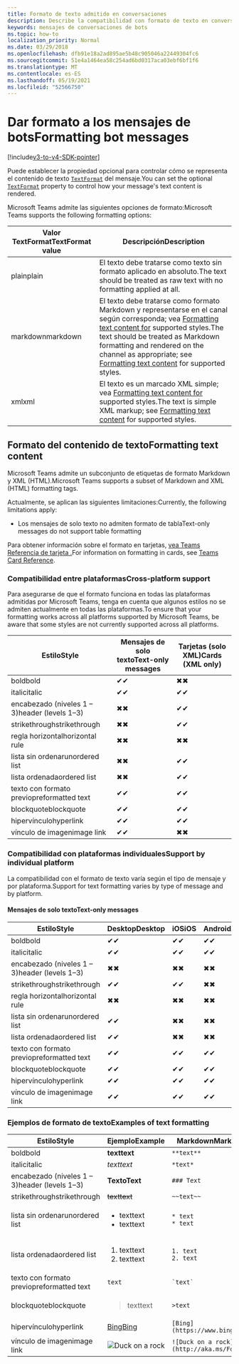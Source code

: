 ```yaml
---
title: Formato de texto admitido en conversaciones
description: Describe la compatibilidad con formato de texto en conversaciones de bots
keywords: mensajes de conversaciones de bots
ms.topic: how-to
localization_priority: Normal
ms.date: 03/29/2018
ms.openlocfilehash: dfb91e18a2ad895ae5b48c905046a22449304fc6
ms.sourcegitcommit: 51e4a1464ea58c254ad6bd0317aca03ebf6bf1f6
ms.translationtype: MT
ms.contentlocale: es-ES
ms.lasthandoff: 05/19/2021
ms.locfileid: "52566750"
---
```

# <a name="formatting-bot-messages"></a><span data-ttu-id="bfb24-104">Dar formato a los mensajes de bots</span><span class="sxs-lookup"><span data-stu-id="bfb24-104">Formatting bot messages</span></span>

[!include[v3-to-v4-SDK-pointer](~/includes/v3-to-v4-pointer-bots.md)]

<span data-ttu-id="bfb24-105">Puede establecer la propiedad opcional para controlar cómo se representa el contenido de texto [`TextFormat`](/bot-framework/dotnet/bot-builder-dotnet-create-messages#customizing-a-message) del mensaje.</span><span class="sxs-lookup"><span data-stu-id="bfb24-105">You can set the optional [`TextFormat`](/bot-framework/dotnet/bot-builder-dotnet-create-messages#customizing-a-message) property to control how your message's text content is rendered.</span></span>

<span data-ttu-id="bfb24-106">Microsoft Teams admite las siguientes opciones de formato:</span><span class="sxs-lookup"><span data-stu-id="bfb24-106">Microsoft Teams supports the following formatting options:</span></span>

| <span data-ttu-id="bfb24-107">Valor TextFormat</span><span class="sxs-lookup"><span data-stu-id="bfb24-107">TextFormat value</span></span> | <span data-ttu-id="bfb24-108">Descripción</span><span class="sxs-lookup"><span data-stu-id="bfb24-108">Description</span></span> |
| --- | --- |
| <span data-ttu-id="bfb24-109">plain</span><span class="sxs-lookup"><span data-stu-id="bfb24-109">plain</span></span> | <span data-ttu-id="bfb24-110">El texto debe tratarse como texto sin formato aplicado en absoluto.</span><span class="sxs-lookup"><span data-stu-id="bfb24-110">The text should be treated as raw text with no formatting applied at all.</span></span> |
| <span data-ttu-id="bfb24-111">markdown</span><span class="sxs-lookup"><span data-stu-id="bfb24-111">markdown</span></span> | <span data-ttu-id="bfb24-112">El texto debe tratarse como formato Markdown y representarse en el canal según corresponda; vea [Formatting text content for](#formatting-text-content) supported styles.</span><span class="sxs-lookup"><span data-stu-id="bfb24-112">The text should be treated as Markdown formatting and rendered on the channel as appropriate; see [Formatting text content](#formatting-text-content) for supported styles.</span></span> |
| <span data-ttu-id="bfb24-113">xml</span><span class="sxs-lookup"><span data-stu-id="bfb24-113">xml</span></span> | <span data-ttu-id="bfb24-114">El texto es un marcado XML simple; vea [Formatting text content for](#formatting-text-content) supported styles.</span><span class="sxs-lookup"><span data-stu-id="bfb24-114">The text is simple XML markup; see [Formatting text content](#formatting-text-content) for supported styles.</span></span> |

## <a name="formatting-text-content"></a><span data-ttu-id="bfb24-115">Formato del contenido de texto</span><span class="sxs-lookup"><span data-stu-id="bfb24-115">Formatting text content</span></span>

<span data-ttu-id="bfb24-116">Microsoft Teams admite un subconjunto de etiquetas de formato Markdown y XML (HTML).</span><span class="sxs-lookup"><span data-stu-id="bfb24-116">Microsoft Teams supports a subset of Markdown and XML (HTML) formatting tags.</span></span>

<span data-ttu-id="bfb24-117">Actualmente, se aplican las siguientes limitaciones:</span><span class="sxs-lookup"><span data-stu-id="bfb24-117">Currently, the following limitations apply:</span></span>

* <span data-ttu-id="bfb24-118">Los mensajes de solo texto no admiten formato de tabla</span><span class="sxs-lookup"><span data-stu-id="bfb24-118">Text-only messages do not support table formatting</span></span>

<span data-ttu-id="bfb24-119">Para obtener información sobre el formato en tarjetas, [vea Teams Referencia de tarjeta .](~/task-modules-and-cards/cards/cards-reference.md)</span><span class="sxs-lookup"><span data-stu-id="bfb24-119">For information on formatting in cards, see [Teams Card Reference](~/task-modules-and-cards/cards/cards-reference.md).</span></span>

### <a name="cross-platform-support"></a><span data-ttu-id="bfb24-120">Compatibilidad entre plataformas</span><span class="sxs-lookup"><span data-stu-id="bfb24-120">Cross-platform support</span></span>

<span data-ttu-id="bfb24-121">Para asegurarse de que el formato funciona en todas las plataformas admitidas por Microsoft Teams, tenga en cuenta que algunos estilos no se admiten actualmente en todas las plataformas.</span><span class="sxs-lookup"><span data-stu-id="bfb24-121">To ensure that your formatting works across all platforms supported by Microsoft Teams, be aware that some styles are not currently supported across all platforms.</span></span>

| <span data-ttu-id="bfb24-122">Estilo</span><span class="sxs-lookup"><span data-stu-id="bfb24-122">Style</span></span>                     | <span data-ttu-id="bfb24-123">Mensajes de solo texto</span><span class="sxs-lookup"><span data-stu-id="bfb24-123">Text-only messages</span></span> | <span data-ttu-id="bfb24-124">Tarjetas (solo XML)</span><span class="sxs-lookup"><span data-stu-id="bfb24-124">Cards (XML only)</span></span> |
|---------------------------|--------------------|------------------|
| <span data-ttu-id="bfb24-125">bold</span><span class="sxs-lookup"><span data-stu-id="bfb24-125">bold</span></span>                      | <span data-ttu-id="bfb24-126">✔</span><span class="sxs-lookup"><span data-stu-id="bfb24-126">✔</span></span>                  | <span data-ttu-id="bfb24-127">✖</span><span class="sxs-lookup"><span data-stu-id="bfb24-127">✖</span></span>                |
| <span data-ttu-id="bfb24-128">italic</span><span class="sxs-lookup"><span data-stu-id="bfb24-128">italic</span></span>                    | <span data-ttu-id="bfb24-129">✔</span><span class="sxs-lookup"><span data-stu-id="bfb24-129">✔</span></span>                  | <span data-ttu-id="bfb24-130">✔</span><span class="sxs-lookup"><span data-stu-id="bfb24-130">✔</span></span>                |
| <span data-ttu-id="bfb24-131">encabezado (niveles 1 &ndash; 3)</span><span class="sxs-lookup"><span data-stu-id="bfb24-131">header (levels 1&ndash;3)</span></span> | <span data-ttu-id="bfb24-132">✖</span><span class="sxs-lookup"><span data-stu-id="bfb24-132">✖</span></span>                  | <span data-ttu-id="bfb24-133">✔</span><span class="sxs-lookup"><span data-stu-id="bfb24-133">✔</span></span>                |
| <span data-ttu-id="bfb24-134">strikethrough</span><span class="sxs-lookup"><span data-stu-id="bfb24-134">strikethrough</span></span>             | <span data-ttu-id="bfb24-135">✖</span><span class="sxs-lookup"><span data-stu-id="bfb24-135">✖</span></span>                  | <span data-ttu-id="bfb24-136">✔</span><span class="sxs-lookup"><span data-stu-id="bfb24-136">✔</span></span>                |
| <span data-ttu-id="bfb24-137">regla horizontal</span><span class="sxs-lookup"><span data-stu-id="bfb24-137">horizontal rule</span></span>           | <span data-ttu-id="bfb24-138">✖</span><span class="sxs-lookup"><span data-stu-id="bfb24-138">✖</span></span>                  | <span data-ttu-id="bfb24-139">✖</span><span class="sxs-lookup"><span data-stu-id="bfb24-139">✖</span></span>                |
| <span data-ttu-id="bfb24-140">lista sin ordenar</span><span class="sxs-lookup"><span data-stu-id="bfb24-140">unordered list</span></span>            | <span data-ttu-id="bfb24-141">✖</span><span class="sxs-lookup"><span data-stu-id="bfb24-141">✖</span></span>                  | <span data-ttu-id="bfb24-142">✔</span><span class="sxs-lookup"><span data-stu-id="bfb24-142">✔</span></span>                |
| <span data-ttu-id="bfb24-143">lista ordenada</span><span class="sxs-lookup"><span data-stu-id="bfb24-143">ordered list</span></span>              | <span data-ttu-id="bfb24-144">✖</span><span class="sxs-lookup"><span data-stu-id="bfb24-144">✖</span></span>                  | <span data-ttu-id="bfb24-145">✔</span><span class="sxs-lookup"><span data-stu-id="bfb24-145">✔</span></span>                |
| <span data-ttu-id="bfb24-146">texto con formato previo</span><span class="sxs-lookup"><span data-stu-id="bfb24-146">preformatted text</span></span>         | <span data-ttu-id="bfb24-147">✔</span><span class="sxs-lookup"><span data-stu-id="bfb24-147">✔</span></span>                  | <span data-ttu-id="bfb24-148">✔</span><span class="sxs-lookup"><span data-stu-id="bfb24-148">✔</span></span>                |
| <span data-ttu-id="bfb24-149">blockquote</span><span class="sxs-lookup"><span data-stu-id="bfb24-149">blockquote</span></span>                | <span data-ttu-id="bfb24-150">✔</span><span class="sxs-lookup"><span data-stu-id="bfb24-150">✔</span></span>                  | <span data-ttu-id="bfb24-151">✔</span><span class="sxs-lookup"><span data-stu-id="bfb24-151">✔</span></span>                |
| <span data-ttu-id="bfb24-152">hipervínculo</span><span class="sxs-lookup"><span data-stu-id="bfb24-152">hyperlink</span></span>                 | <span data-ttu-id="bfb24-153">✔</span><span class="sxs-lookup"><span data-stu-id="bfb24-153">✔</span></span>                  | <span data-ttu-id="bfb24-154">✔</span><span class="sxs-lookup"><span data-stu-id="bfb24-154">✔</span></span>                |
| <span data-ttu-id="bfb24-155">vínculo de imagen</span><span class="sxs-lookup"><span data-stu-id="bfb24-155">image link</span></span>                | <span data-ttu-id="bfb24-156">✔</span><span class="sxs-lookup"><span data-stu-id="bfb24-156">✔</span></span>                  | <span data-ttu-id="bfb24-157">✖</span><span class="sxs-lookup"><span data-stu-id="bfb24-157">✖</span></span>                |

### <a name="support-by-individual-platform"></a><span data-ttu-id="bfb24-158">Compatibilidad con plataformas individuales</span><span class="sxs-lookup"><span data-stu-id="bfb24-158">Support by individual platform</span></span>

<span data-ttu-id="bfb24-159">La compatibilidad con el formato de texto varía según el tipo de mensaje y por plataforma.</span><span class="sxs-lookup"><span data-stu-id="bfb24-159">Support for text formatting varies by type of message and by platform.</span></span>

#### <a name="text-only-messages"></a><span data-ttu-id="bfb24-160">Mensajes de solo texto</span><span class="sxs-lookup"><span data-stu-id="bfb24-160">Text-only messages</span></span>

| <span data-ttu-id="bfb24-161">Estilo</span><span class="sxs-lookup"><span data-stu-id="bfb24-161">Style</span></span>                     | <span data-ttu-id="bfb24-162">Desktop</span><span class="sxs-lookup"><span data-stu-id="bfb24-162">Desktop</span></span> | <span data-ttu-id="bfb24-163">iOS</span><span class="sxs-lookup"><span data-stu-id="bfb24-163">iOS</span></span> | <span data-ttu-id="bfb24-164">Android</span><span class="sxs-lookup"><span data-stu-id="bfb24-164">Android</span></span> |
|---------------------------|---------|-----|---------|
| <span data-ttu-id="bfb24-165">bold</span><span class="sxs-lookup"><span data-stu-id="bfb24-165">bold</span></span>                      | <span data-ttu-id="bfb24-166">✔</span><span class="sxs-lookup"><span data-stu-id="bfb24-166">✔</span></span>       | <span data-ttu-id="bfb24-167">✔</span><span class="sxs-lookup"><span data-stu-id="bfb24-167">✔</span></span>   | <span data-ttu-id="bfb24-168">✔</span><span class="sxs-lookup"><span data-stu-id="bfb24-168">✔</span></span>       |
| <span data-ttu-id="bfb24-169">italic</span><span class="sxs-lookup"><span data-stu-id="bfb24-169">italic</span></span>                    | <span data-ttu-id="bfb24-170">✔</span><span class="sxs-lookup"><span data-stu-id="bfb24-170">✔</span></span>       | <span data-ttu-id="bfb24-171">✔</span><span class="sxs-lookup"><span data-stu-id="bfb24-171">✔</span></span>   | <span data-ttu-id="bfb24-172">✔</span><span class="sxs-lookup"><span data-stu-id="bfb24-172">✔</span></span>       |
| <span data-ttu-id="bfb24-173">encabezado (niveles 1 &ndash; 3)</span><span class="sxs-lookup"><span data-stu-id="bfb24-173">header (levels 1&ndash;3)</span></span> | <span data-ttu-id="bfb24-174">✖</span><span class="sxs-lookup"><span data-stu-id="bfb24-174">✖</span></span>       | <span data-ttu-id="bfb24-175">✖</span><span class="sxs-lookup"><span data-stu-id="bfb24-175">✖</span></span>   | <span data-ttu-id="bfb24-176">✖</span><span class="sxs-lookup"><span data-stu-id="bfb24-176">✖</span></span>       |
| <span data-ttu-id="bfb24-177">strikethrough</span><span class="sxs-lookup"><span data-stu-id="bfb24-177">strikethrough</span></span>             | <span data-ttu-id="bfb24-178">✔</span><span class="sxs-lookup"><span data-stu-id="bfb24-178">✔</span></span>       | <span data-ttu-id="bfb24-179">✔</span><span class="sxs-lookup"><span data-stu-id="bfb24-179">✔</span></span>   | <span data-ttu-id="bfb24-180">✖</span><span class="sxs-lookup"><span data-stu-id="bfb24-180">✖</span></span>       |
| <span data-ttu-id="bfb24-181">regla horizontal</span><span class="sxs-lookup"><span data-stu-id="bfb24-181">horizontal rule</span></span>           | <span data-ttu-id="bfb24-182">✖</span><span class="sxs-lookup"><span data-stu-id="bfb24-182">✖</span></span>       | <span data-ttu-id="bfb24-183">✖</span><span class="sxs-lookup"><span data-stu-id="bfb24-183">✖</span></span>   | <span data-ttu-id="bfb24-184">✖</span><span class="sxs-lookup"><span data-stu-id="bfb24-184">✖</span></span>       |
| <span data-ttu-id="bfb24-185">lista sin ordenar</span><span class="sxs-lookup"><span data-stu-id="bfb24-185">unordered list</span></span>            | <span data-ttu-id="bfb24-186">✔</span><span class="sxs-lookup"><span data-stu-id="bfb24-186">✔</span></span>       | <span data-ttu-id="bfb24-187">✖</span><span class="sxs-lookup"><span data-stu-id="bfb24-187">✖</span></span>   | <span data-ttu-id="bfb24-188">✖</span><span class="sxs-lookup"><span data-stu-id="bfb24-188">✖</span></span>       |
| <span data-ttu-id="bfb24-189">lista ordenada</span><span class="sxs-lookup"><span data-stu-id="bfb24-189">ordered list</span></span>              | <span data-ttu-id="bfb24-190">✔</span><span class="sxs-lookup"><span data-stu-id="bfb24-190">✔</span></span>       | <span data-ttu-id="bfb24-191">✖</span><span class="sxs-lookup"><span data-stu-id="bfb24-191">✖</span></span>   | <span data-ttu-id="bfb24-192">✖</span><span class="sxs-lookup"><span data-stu-id="bfb24-192">✖</span></span>       |
| <span data-ttu-id="bfb24-193">texto con formato previo</span><span class="sxs-lookup"><span data-stu-id="bfb24-193">preformatted text</span></span>         | <span data-ttu-id="bfb24-194">✔</span><span class="sxs-lookup"><span data-stu-id="bfb24-194">✔</span></span>       | <span data-ttu-id="bfb24-195">✔</span><span class="sxs-lookup"><span data-stu-id="bfb24-195">✔</span></span>   | <span data-ttu-id="bfb24-196">✔</span><span class="sxs-lookup"><span data-stu-id="bfb24-196">✔</span></span>       |
| <span data-ttu-id="bfb24-197">blockquote</span><span class="sxs-lookup"><span data-stu-id="bfb24-197">blockquote</span></span>                | <span data-ttu-id="bfb24-198">✔</span><span class="sxs-lookup"><span data-stu-id="bfb24-198">✔</span></span>       | <span data-ttu-id="bfb24-199">✔</span><span class="sxs-lookup"><span data-stu-id="bfb24-199">✔</span></span>   | <span data-ttu-id="bfb24-200">✔</span><span class="sxs-lookup"><span data-stu-id="bfb24-200">✔</span></span>       |
| <span data-ttu-id="bfb24-201">hipervínculo</span><span class="sxs-lookup"><span data-stu-id="bfb24-201">hyperlink</span></span>                 | <span data-ttu-id="bfb24-202">✔</span><span class="sxs-lookup"><span data-stu-id="bfb24-202">✔</span></span>       | <span data-ttu-id="bfb24-203">✔</span><span class="sxs-lookup"><span data-stu-id="bfb24-203">✔</span></span>   | <span data-ttu-id="bfb24-204">✔</span><span class="sxs-lookup"><span data-stu-id="bfb24-204">✔</span></span>       |
| <span data-ttu-id="bfb24-205">vínculo de imagen</span><span class="sxs-lookup"><span data-stu-id="bfb24-205">image link</span></span>                | <span data-ttu-id="bfb24-206">✔</span><span class="sxs-lookup"><span data-stu-id="bfb24-206">✔</span></span>       | <span data-ttu-id="bfb24-207">✔</span><span class="sxs-lookup"><span data-stu-id="bfb24-207">✔</span></span>   | <span data-ttu-id="bfb24-208">✔</span><span class="sxs-lookup"><span data-stu-id="bfb24-208">✔</span></span>       |

### <a name="examples-of-text-formatting"></a><span data-ttu-id="bfb24-209">Ejemplos de formato de texto</span><span class="sxs-lookup"><span data-stu-id="bfb24-209">Examples of text formatting</span></span>

| <span data-ttu-id="bfb24-210">Estilo</span><span class="sxs-lookup"><span data-stu-id="bfb24-210">Style</span></span> | <span data-ttu-id="bfb24-211">Ejemplo</span><span class="sxs-lookup"><span data-stu-id="bfb24-211">Example</span></span> | <span data-ttu-id="bfb24-212">Markdown</span><span class="sxs-lookup"><span data-stu-id="bfb24-212">Markdown</span></span> | <span data-ttu-id="bfb24-213">XML (HTML)</span><span class="sxs-lookup"><span data-stu-id="bfb24-213">XML (HTML)</span></span> |
| --- | --- | --- | --- |
| <span data-ttu-id="bfb24-214">bold</span><span class="sxs-lookup"><span data-stu-id="bfb24-214">bold</span></span> | <span data-ttu-id="bfb24-215">**text**</span><span class="sxs-lookup"><span data-stu-id="bfb24-215">**text**</span></span> | `**text**` | `<strong>text</strong>` |
| <span data-ttu-id="bfb24-216">italic</span><span class="sxs-lookup"><span data-stu-id="bfb24-216">italic</span></span> | <span data-ttu-id="bfb24-217">*text*</span><span class="sxs-lookup"><span data-stu-id="bfb24-217">*text*</span></span> | `*text*` | `<em>text</em>` |
| <span data-ttu-id="bfb24-218">encabezado (niveles 1 &ndash; 3)</span><span class="sxs-lookup"><span data-stu-id="bfb24-218">header (levels 1&ndash;3)</span></span> | <span data-ttu-id="bfb24-219">**Texto**</span><span class="sxs-lookup"><span data-stu-id="bfb24-219">**Text**</span></span> | `### Text` | `<h3>Text</h3>` |
| <span data-ttu-id="bfb24-220">strikethrough</span><span class="sxs-lookup"><span data-stu-id="bfb24-220">strikethrough</span></span> | <span data-ttu-id="bfb24-221">~~text~~</span><span class="sxs-lookup"><span data-stu-id="bfb24-221">~~text~~</span></span> | `~~text~~` | `<strike>text</strike>` |
| <span data-ttu-id="bfb24-222">lista sin ordenar</span><span class="sxs-lookup"><span data-stu-id="bfb24-222">unordered list</span></span> | <ul><li><span data-ttu-id="bfb24-223">text</span><span class="sxs-lookup"><span data-stu-id="bfb24-223">text</span></span></li><li><span data-ttu-id="bfb24-224">text</span><span class="sxs-lookup"><span data-stu-id="bfb24-224">text</span></span></li></ul> | `* text`<br>`* text` | `<ul><li>text</li><li>text</li></ul>` |
| <span data-ttu-id="bfb24-225">lista ordenada</span><span class="sxs-lookup"><span data-stu-id="bfb24-225">ordered list</span></span> | <ol><li><span data-ttu-id="bfb24-226">text</span><span class="sxs-lookup"><span data-stu-id="bfb24-226">text</span></span></li><li><span data-ttu-id="bfb24-227">text</span><span class="sxs-lookup"><span data-stu-id="bfb24-227">text</span></span></li></ol> | `1. text`<br>`2. text` | `<ol><li>text</li><li>text</li></ol>` |
| <span data-ttu-id="bfb24-228">texto con formato previo</span><span class="sxs-lookup"><span data-stu-id="bfb24-228">preformatted text</span></span> | `text` | `` `text` `` | `<pre>text</pre>` |
| <span data-ttu-id="bfb24-229">blockquote</span><span class="sxs-lookup"><span data-stu-id="bfb24-229">blockquote</span></span> | <blockquote><span data-ttu-id="bfb24-230">text</span><span class="sxs-lookup"><span data-stu-id="bfb24-230">text</span></span></blockquote> | `>text` | `<blockquote>text</blockquote>` |
| <span data-ttu-id="bfb24-231">hipervínculo</span><span class="sxs-lookup"><span data-stu-id="bfb24-231">hyperlink</span></span> | [<span data-ttu-id="bfb24-232">Bing</span><span class="sxs-lookup"><span data-stu-id="bfb24-232">Bing</span></span>](https://www.bing.com/) | `[Bing](https://www.bing.com/)` | `<a href="https://www.bing.com/">Bing</a>` |
| <span data-ttu-id="bfb24-233">vínculo de imagen</span><span class="sxs-lookup"><span data-stu-id="bfb24-233">image link</span></span> | <img src="https://aka.ms/Fo983c" alt="Duck on a rock"></img> | `![Duck on a rock](http://aka.ms/Fo983c)` | `<img src="https://aka.ms/Fo983c" alt="Duck on a rock"></img>` |
